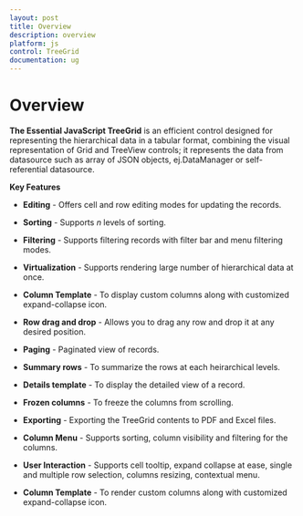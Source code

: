 ```yaml
---
layout: post
title: Overview
description: overview
platform: js
control: TreeGrid
documentation: ug
---
```


# Overview

**The Essential JavaScript TreeGrid** is an efficient control designed for representing the hierarchical data in a tabular format, combining the visual representation of Grid and TreeView controls; it represents the data from datasource such as array of JSON objects, ej.DataManager or self-referential datasource.

**Key Features**

* **Editing** - Offers cell and row editing modes for updating the records.

* **Sorting** - Supports _n_ levels of sorting.

* **Filtering** - Supports filtering records with filter bar and menu filtering modes.

* **Virtualization** - Supports rendering large number of hierarchical data at once. 

* **Column Template** - To display custom columns along with customized expand-collapse icon.

* **Row drag and drop** - Allows you to drag any row and drop it at any desired position.

* **Paging** - Paginated view of records.

* **Summary rows** - To summarize the rows at each heirarchical levels.

* **Details template** - To display the detailed view of a record.

* **Frozen columns** - To freeze the columns from scrolling.

* **Exporting** - Exporting the TreeGrid contents to PDF and Excel files.

* **Column Menu** - Supports sorting, column visibility and filtering for the columns.

* **User Interaction** - Supports cell tooltip, expand collapse at ease, single and multiple row selection, columns resizing, contextual menu.

* **Column Template** - To render custom columns along with customized expand-collapse icon.
